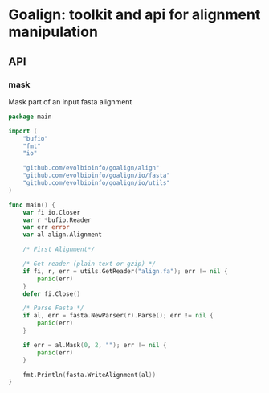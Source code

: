 # Goalign: toolkit and api for alignment manipulation

## API

### mask

Mask part of an input fasta alignment

```go
package main

import (
	"bufio"
	"fmt"
	"io"

	"github.com/evolbioinfo/goalign/align"
	"github.com/evolbioinfo/goalign/io/fasta"
	"github.com/evolbioinfo/goalign/io/utils"
)

func main() {
	var fi io.Closer
	var r *bufio.Reader
	var err error
	var al align.Alignment

	/* First Alignment*/

	/* Get reader (plain text or gzip) */
	if fi, r, err = utils.GetReader("align.fa"); err != nil {
		panic(err)
	}
	defer fi.Close()

	/* Parse Fasta */
	if al, err = fasta.NewParser(r).Parse(); err != nil {
		panic(err)
	}

	if err = al.Mask(0, 2, ""); err != nil {
		panic(err)
	}

	fmt.Println(fasta.WriteAlignment(al))
}
```
